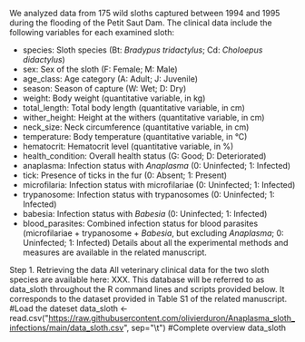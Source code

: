We analyzed data from 175 wild sloths captured between 1994 and 1995 during the flooding of the Petit Saut Dam. The clinical data include the following variables for each examined sloth: 
- species: Sloth species (Bt: *Bradypus tridactylus*; Cd: *Choloepus didactylus*)
- sex: Sex of the sloth (F: Female; M: Male)
- age_class: Age category (A: Adult; J: Juvenile)
- season: Season of capture (W: Wet; D: Dry)
- weight: Body weight (quantitative variable, in kg)
- total_length: Total body length (quantitative variable, in cm)
- wither_height: Height at the withers (quantitative variable, in cm)
- neck_size: Neck circumference (quantitative variable, in cm)
- temperature: Body temperature (quantitative variable, in °C)
- hematocrit: Hematocrit level (quantitative variable, in %)
- health_condition: Overall health status (G: Good; D: Deteriorated)
- anaplasma: Infection status with *Anaplasma* (0: Uninfected; 1: Infected)
- tick: Presence of ticks in the fur (0: Absent; 1: Present)
- microfilaria: Infection status with microfilariae (0: Uninfected; 1: Infected)
- trypanosome: Infection status with trypanosomes (0: Uninfected; 1: Infected)
- babesia: Infection status with _Babesia_ (0: Uninfected; 1: Infected)
- blood_parasites: Combined infection status for blood parasites (microfilariae + trypanosome + _Babesia_, but excluding _Anaplasma_; 0: Uninfected; 1: Infected)
Details about all the experimental methods and measures are available in the related manuscript.

Step 1. Retrieving the data
All veterinary clinical data for the two sloth species are available here: XXX.
This database will be referred to as data_sloth throughout the R command lines and scripts provided below. It corresponds to the dataset provided in Table S1 of the related manuscript.
#Load the dateset
data_sloth <- read.csv("https://raw.githubusercontent.com/olivierduron/Anaplasma_sloth_infections/main/data_sloth.csv", sep="\t")
#Complete overview
data_sloth
